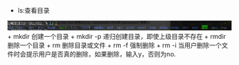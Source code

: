 + ls:查看目录
<img src="image/Linux目录结构.PNG"/>  
+ mkdir 创建一个目录
+ mkdir -p 递归创建目录，即使上级目录不存在
+ rmdir 删除一个目录
+ rm 删除目录或文件
+ rm -f 强制删除
+ rm -i 当用户删除一个文件时会提示用户是否真的删除，如果删除，输入y，否则为no.